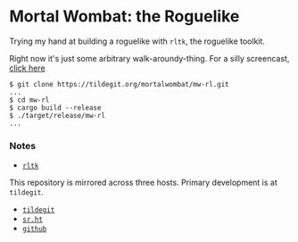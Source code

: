 # Mortal Wombat: the Roguelike

Trying my hand at building a roguelike with `rltk`, the roguelike toolkit.

Right now it's just some arbitrary walk-aroundy-thing. For a silly screencast, [click here](https://tildegit.org/MortalWombat/mw-rl/raw/branch/master/assets/mw-rl-screencast.mp4)

```
$ git clone https://tildegit.org/mortalwombat/mw-rl.git
...
$ cd mw-rl
$ cargo build --release
$ ./target/release/mw-rl
...
```

### Notes

* [`rltk`](https://github.com/thebracket/rltk_rs)

This repository is mirrored across three hosts. Primary development is at `tildegit`.
* [`tildegit`](https://tildegit.org/mortalwombat/mw-rl)
* [`sr.ht`](https://git.sr.ht/~gbmor/mw-rl)
* [`github`](https://github.com/gbmor/mw-rl)
